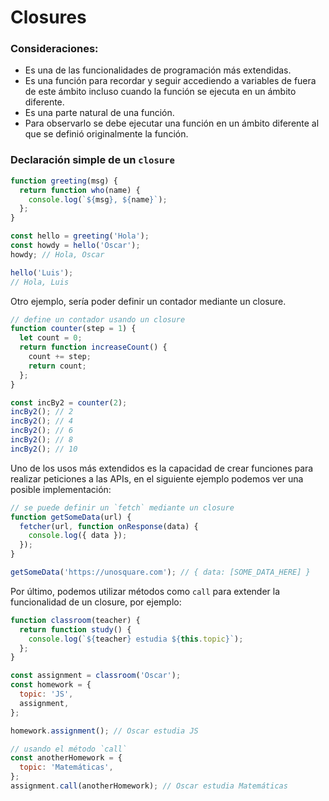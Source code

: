 # Closures

### Consideraciones:

- Es una de las funcionalidades de programación más extendidas.
- Es una función para recordar y seguir accediendo a variables de fuera de este ámbito incluso cuando la función se ejecuta en un ámbito diferente.
- Es una parte natural de una función.
- Para observarlo se debe ejecutar una función en un ámbito diferente al que se definió originalmente la función.

### Declaración simple de un `closure`

```javascript
function greeting(msg) {
  return function who(name) {
    console.log(`${msg}, ${name}`);
  };
}

const hello = greeting('Hola');
const howdy = hello('Oscar');
howdy; // Hola, Oscar

hello('Luis');
// Hola, Luis
```

Otro ejemplo, sería poder definir un contador mediante un closure.

```javascript
// define un contador usando un closure
function counter(step = 1) {
  let count = 0;
  return function increaseCount() {
    count += step;
    return count;
  };
}

const incBy2 = counter(2);
incBy2(); // 2
incBy2(); // 4
incBy2(); // 6
incBy2(); // 8
incBy2(); // 10
```

Uno de los usos más extendidos es la capacidad de crear funciones para realizar peticiones a las APIs, en el siguiente ejemplo podemos ver una posible implementación:

```javascript
// se puede definir un `fetch` mediante un closure
function getSomeData(url) {
  fetcher(url, function onResponse(data) {
    console.log({ data });
  });
}

getSomeData('https://unosquare.com'); // { data: [SOME_DATA_HERE] }
```

Por último, podemos utilizar métodos como `call` para extender la funcionalidad de un closure, por ejemplo:

```javascript
function classroom(teacher) {
  return function study() {
    console.log(`${teacher} estudia ${this.topic}`);
  };
}

const assignment = classroom('Oscar');
const homework = {
  topic: 'JS',
  assignment,
};

homework.assignment(); // Oscar estudia JS

// usando el método `call`
const anotherHomework = {
  topic: 'Matemáticas',
};
assignment.call(anotherHomework); // Oscar estudia Matemáticas
```
